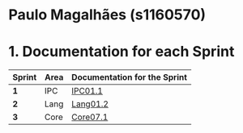 **Paulo Magalhães** (s1160570)
===============================

# 1. Documentation for each Sprint


|Sprint  | Area | Documentation for the Sprint |
|--------|------|------------------------------|
| **1**  | IPC  | [IPC01.1](sp1)          |
| **2**  | Lang | [Lang01.2](sp2)         |																				
| **3**  | Core | [Core07.1](sp3)         |																			
